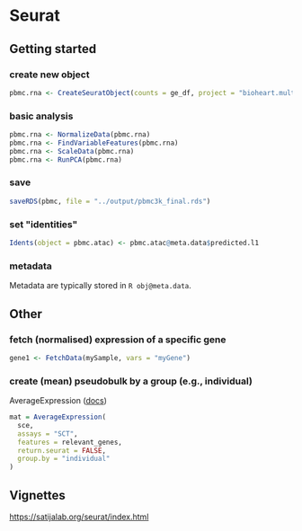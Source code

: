 # Seurat

## Getting started

### create new object

```R
pbmc.rna <- CreateSeuratObject(counts = ge_df, project = "bioheart.multiome.ge", min.cells = 3, min.features = 200)
```
### basic analysis

```R
pbmc.rna <- NormalizeData(pbmc.rna)
pbmc.rna <- FindVariableFeatures(pbmc.rna)
pbmc.rna <- ScaleData(pbmc.rna)
pbmc.rna <- RunPCA(pbmc.rna)
```

### save

```R
saveRDS(pbmc, file = "../output/pbmc3k_final.rds")
```

### set "identities"

```R
Idents(object = pbmc.atac) <- pbmc.atac@meta.data$predicted.l1
```

### metadata

Metadata are typically stored in ```R obj@meta.data```.

## Other

###  fetch (normalised) expression of a specific gene

```R
gene1 <- FetchData(mySample, vars = "myGene")
``` 

### create (mean) pseudobulk by a group (e.g., individual)

AverageExpression ([docs](https://rdrr.io/github/satijalab/seurat/man/AverageExpression.html))

```R
mat = AverageExpression(
  sce,
  assays = "SCT",
  features = relevant_genes,
  return.seurat = FALSE,
  group.by = "individual"
)
``` 

## Vignettes

https://satijalab.org/seurat/index.html

